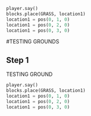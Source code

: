 

```python
player.say()
blocks.place(GRASS, location1)
location1 = pos(0, 1, 0)
location1 = pos(0, 2, 0)
location1 = pos(0, 3, 0)
```

#TESTING GROUNDS
## Step 1
TESTING GROUND

```python
player.say()
blocks.place(GRASS, location1)
location1 = pos(0, 1, 0)
location1 = pos(0, 2, 0)
location1 = pos(0, 3, 0)
```
